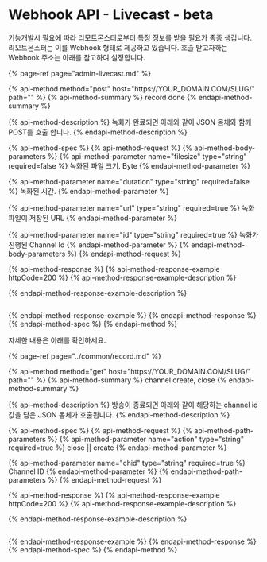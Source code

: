 # Webhook API - Livecast - beta

기능개발시 필요에 따라 리모트몬스터로부터 특정 정보를 받을 필요가 종종 생깁니다. 리모트몬스터는 이를 Webhook 형태로 제공하고 있습니다. 호출 받고자하는 Webhook 주소는 아래를 참고하여 설정합니다.

{% page-ref page="admin-livecast.md" %}

{% api-method method="post" host="https://YOUR\_DOMAIN.COM/SLUG/" path="" %}
{% api-method-summary %}
 record done
{% endapi-method-summary %}

{% api-method-description %}
 녹화가 완료되면 아래와 같이 JSON 몸체와 함께 POST를 호출 합니다. 
{% endapi-method-description %}

{% api-method-spec %}
{% api-method-request %}
{% api-method-body-parameters %}
{% api-method-parameter name="filesize" type="string" required=false %}
녹화된 파일 크기. Byte
{% endapi-method-parameter %}

{% api-method-parameter name="duration" type="string" required=false %}
녹화된 시간. 
{% endapi-method-parameter %}

{% api-method-parameter name="url" type="string" required=true %}
녹화파일이 저장된 URL
{% endapi-method-parameter %}

{% api-method-parameter name="id" type="string" required=true %}
녹화가 진행된 Channel Id
{% endapi-method-parameter %}
{% endapi-method-body-parameters %}
{% endapi-method-request %}

{% api-method-response %}
{% api-method-response-example httpCode=200 %}
{% api-method-response-example-description %}

{% endapi-method-response-example-description %}

```

```
{% endapi-method-response-example %}
{% endapi-method-response %}
{% endapi-method-spec %}
{% endapi-method %}

자세한 내용은 아래를 확인하세요.

{% page-ref page="../common/record.md" %}

{% api-method method="get" host="https://YOUR\_DOMAIN.COM/SLUG/" path="" %}
{% api-method-summary %}
 channel create, close
{% endapi-method-summary %}

{% api-method-description %}
 방송이 종료되면 아래와 같이 해당하는 channel id값을 담은 JSON 몸체가 호출됩니다.
{% endapi-method-description %}

{% api-method-spec %}
{% api-method-request %}
{% api-method-path-parameters %}
{% api-method-parameter name="action" type="string" required=true %}
close \|\| create
{% endapi-method-parameter %}

{% api-method-parameter name="chid" type="string" required=true %}
Channel ID
{% endapi-method-parameter %}
{% endapi-method-path-parameters %}
{% endapi-method-request %}

{% api-method-response %}
{% api-method-response-example httpCode=200 %}
{% api-method-response-example-description %}

{% endapi-method-response-example-description %}

```

```
{% endapi-method-response-example %}
{% endapi-method-response %}
{% endapi-method-spec %}
{% endapi-method %}



